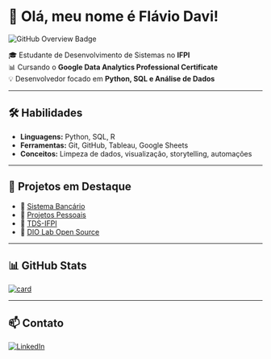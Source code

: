 # 👋 Olá, meu nome é Flávio Davi!

<img src="https://img.shields.io/static/v1?label=Overview&message=FLAVIO-DAVI&color=1a1b27&style=for-the-badge&logo=GitHub" alt="GitHub Overview Badge">

<p>
  🎓 Estudante de Desenvolvimento de Sistemas no <strong>IFPI</strong> <br/>
  📊 Cursando o <strong>Google Data Analytics Professional Certificate</strong> <br/>
  💡 Desenvolvedor focado em <strong>Python, SQL e Análise de Dados</strong>
</p>

---

## 🛠️ Habilidades

- **Linguagens:** Python, SQL, R
- **Ferramentas:** Git, GitHub, Tableau, Google Sheets
- **Conceitos:** Limpeza de dados, visualização, storytelling, automações

---

## 🚀 Projetos em Destaque

- 🔐 [Sistema Bancário](https://github.com/Flavio-Davi/sistema_bancario)
- 🧪 [Projetos Pessoais](https://github.com/Flavio-Davi/Projetos_Pessoais)
- 📘 [TDS-IFPI](https://github.com/Flavio-Davi/TDS-IFPI)
- 🤝 [DIO Lab Open Source](https://github.com/Flavio-Davi/dio-lab-open-source)

---

## 📊 GitHub Stats

[![card](https://github-readme-stats.vercel.app/api?username=Flavio-Davi&theme=tokyonight&show_icons=true)](https://github.com/anuraghazra/github-readme-stats)

---

## 📫 Contato

[![LinkedIn](https://img.shields.io/badge/-LinkedIn-0e76a8?style=for-the-badge&logo=linkedin&logoColor=white)](https://www.linkedin.com/in/flavio-davi-136852222/)
